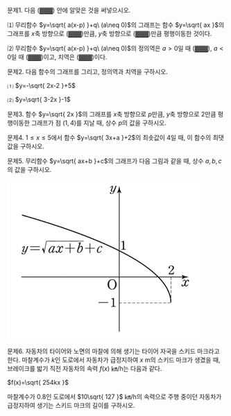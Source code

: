 

문제1. 다음 (▓▓▓) 안에 알맞은 것을 써넣으시오. 

⑴ 무리함수 $y=\sqrt{ a(x-p) }+q\ (a\neq 0)$의 그래프는 함수 $y=\sqrt{ ax }$의 그래프를 $x$축 방향으로 (▓▓▓)만큼, $y$축 방향으로 (▓▓▓)만큼 평행이동한 것이다. 

⑵ 무리함수 $y=\sqrt{ a(x-p) }+q\ (a\neq 0)$의 정의역은 $a>0$일 때 (▓▓▓), $a<0$일 때 (▓▓▓)이고, 치역은 (▓▓▓)이다.



문제2. 다음 함수의 그래프를 그리고, 정의역과 치역을 구하시오. 

⑴ $y=-\sqrt{ 2x-2 }+5$

⑵ $y=\sqrt{ 3-2x }-1$


문제3. 함수 $y=\sqrt{ 2x }$의 그래프를 $x$축 방향으로 $p$만큼, $y$축 방향으로 $2$만큼 평행이동한 그래프가 점 $(1, 4)$를 지날 때, 상수 $p$의 값을 구하시오. 


문제4. $1\leq x\leq{5}$에서 함수 $y=\sqrt{ 3x+a }+2$의 최솟값이 $4$일 때, 이 함수의 최댓값을 구하시오. 


문제5. 무리함수 $y=\sqrt{ ax+b }+c$의 그래프가 다음 그림과 같을 때, 상수 $a, b, c$의 값을 구하시오. 


![](Pasted%20image%2020250811014959.png)



문제6. 자동차의 타이어와 노면의 마찰에 의해 생기는 타이어 자국을 스키드 마크라고 한다. 마찰계수가 $k$인 도로에서 자동차가 급정지하여 $x$ m의 스키드 마크가 생겼을 때, 브레이크를 밟기 직전 자동차의 속력 $f(x)$ ㎞/h는 다음과 같다.

$f(x)=\sqrt{ 254kx }$

마찰계수가 $0.8$인 도로에서 $10\sqrt{ 127 }$ ㎞/h의 속력으로 주행 중이던 자동차가 급정지하여 생기는 스키드 마크의 길이를 구하시오. 